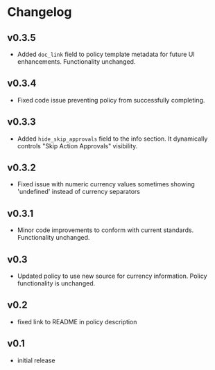 # Changelog

## v0.3.5

- Added `doc_link` field to policy template metadata for future UI enhancements. Functionality unchanged.

## v0.3.4

- Fixed code issue preventing policy from successfully completing.

## v0.3.3

- Added `hide_skip_approvals` field to the info section. It dynamically controls "Skip Action Approvals" visibility.

## v0.3.2

- Fixed issue with numeric currency values sometimes showing 'undefined' instead of currency separators

## v0.3.1

- Minor code improvements to conform with current standards. Functionality unchanged.

## v0.3

- Updated policy to use new source for currency information. Policy functionality is unchanged.

## v0.2

- fixed link to README in policy description

## v0.1

- initial release
